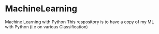 # MachineLearning
Machine Learning with Python
This respository is to have a copy of my ML with Python (i.e on various Classification)
